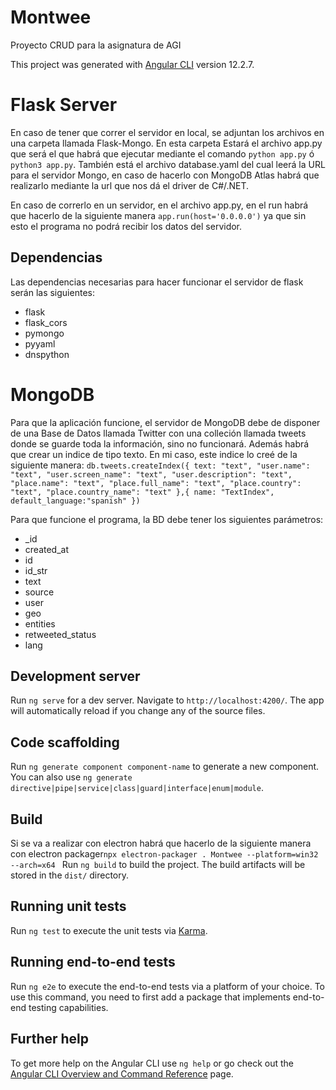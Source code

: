 # Montwee

Proyecto CRUD para la asignatura de AGI

This project was generated with [Angular CLI](https://github.com/angular/angular-cli) version 12.2.7.

# Flask Server

En caso de tener que correr el servidor en local, se adjuntan los archivos en una carpeta llamada Flask-Mongo. En esta carpeta Estará el archivo app.py que será el que habrá que ejecutar mediante el comando `python app.py` ó `python3 app.py`. También está el archivo database.yaml del cual leerá la URL para el servidor Mongo, en caso de hacerlo con MongoDB Atlas habrá que realizarlo mediante la url que nos dá el driver de C#/.NET.

En caso de correrlo en un servidor, en el archivo app.py, en el run habrá que hacerlo de la siguiente manera `app.run(host='0.0.0.0')` ya que sin esto el programa no podrá recibir los datos del servidor.

## Dependencias

Las dependencias necesarias para hacer funcionar el servidor de flask serán las siguientes:

- flask
- flask_cors
- pymongo
- pyyaml
- dnspython

# MongoDB

Para que la aplicación funcione, el servidor de MongoDB debe de disponer de una Base de Datos llamada Twitter con una colleción llamada tweets donde se guarde toda la información, sino no funcionará. Además habrá que crear un indice de tipo texto. En mi caso, este indice lo creé de la siguiente manera: `db.tweets.createIndex({ text: "text", "user.name": "text", "user.screen_name": "text", "user.description": "text", "place.name": "text", "place.full_name": "text", "place.country": "text", "place.country_name": "text" },{ name: "TextIndex", default_language:"spanish" })`

Para que funcione el programa, la BD debe tener los siguientes parámetros:

- \_id
- created_at
- id
- id_str
- text
- source
- user
- geo
- entities
- retweeted_status
- lang

## Development server

Run `ng serve` for a dev server. Navigate to `http://localhost:4200/`. The app will automatically reload if you change any of the source files.

## Code scaffolding

Run `ng generate component component-name` to generate a new component. You can also use `ng generate directive|pipe|service|class|guard|interface|enum|module`.

## Build

Si se va a realizar con electron habrá que hacerlo de la siguiente manera con electron packager`npx electron-packager . Montwee --platform=win32 --arch=x64 `
Run `ng build` to build the project. The build artifacts will be stored in the `dist/` directory.

## Running unit tests

Run `ng test` to execute the unit tests via [Karma](https://karma-runner.github.io).

## Running end-to-end tests

Run `ng e2e` to execute the end-to-end tests via a platform of your choice. To use this command, you need to first add a package that implements end-to-end testing capabilities.

## Further help

To get more help on the Angular CLI use `ng help` or go check out the [Angular CLI Overview and Command Reference](https://angular.io/cli) page.
